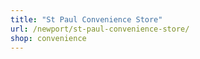 ```yaml
---
title: "St Paul Convenience Store"
url: /newport/st-paul-convenience-store/
shop: convenience
---
```

